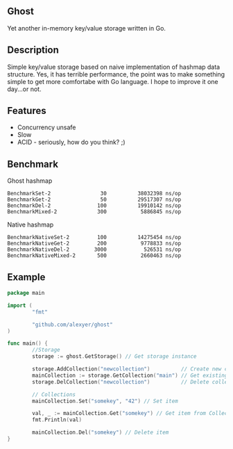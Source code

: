 ## Ghost
Yet another in-memory key/value storage written in Go.

## Description
Simple key/value storage based on naive implementation of hashmap data structure.
Yes, it has terrible performance, the point was to make something simple to get more comfortabe with Go language.
I hope to improve it one day...or not.

## Features
  * Concurrency unsafe
  * Slow
  * ACID - seriously, how do you think? ;)

## Benchmark
Ghost hashmap

```
BenchmarkSet-2                30          38032398 ns/op
BenchmarkGet-2                50          29517307 ns/op
BenchmarkDel-2               100          19910142 ns/op
BenchmarkMixed-2             300           5886845 ns/op
```

Native hashmap

```
BenchmarkNativeSet-2         100          14275454 ns/op
BenchmarkNativeGet-2         200           9778833 ns/op
BenchmarkNativeDel-2        3000            526531 ns/op
BenchmarkNativeMixed-2       500           2660463 ns/op
```

## Example
```go
package main

import (
        "fmt"

        "github.com/alexyer/ghost"
)

func main() {
        //Storage
        storage := ghost.GetStorage() // Get storage instance

        storage.AddCollection("newcollection")          // Create new collection
        mainCollection := storage.GetCollection("main") // Get existing collection
        storage.DelCollection("newcollection")          // Delete collection

        // Collections
        mainCollection.Set("somekey", "42") // Set item

        val, _ := mainCollection.Get("somekey") // Get item from Collection
        fmt.Println(val)

        mainCollection.Del("somekey") // Delete item
}
```
